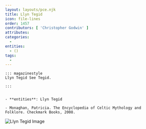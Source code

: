 ```yaml
---
layout: layouts/pce.njk
title: Llyn Tegid
icon: file-lines
order: 1457
contributors: [ 'Christopher Godwin' ]
attributes:
categories:
  - 
entities:
  - ()
tags:
  - 
---
```

``` tab [group1:Info]
::: magazinestyle
Llyn Tegid See Tegid.

:::
```
``` tab [group1:Attributes]
```
``` tab [group1:Entities]
- **entities**: Llyn Tegid
```
``` tab [group1:Sources]
- Monaghan, Patricia. The Encyclopedia of Celtic Mythology and Folklore. Checkmark Books, 2008.
```
![Llyn Tegid Image](https://upload.wikimedia.org/wikipedia/commons/thumb/f/fd/Bala_Lake.jpg/1200px-Bala_Lake.jpg)
